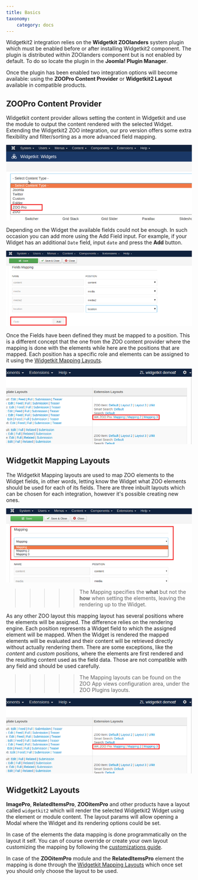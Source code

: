 ```yaml
---
title: Basics
taxonomy:
    category: docs
---
```


Widgetkit2 integration relies on the **Widgetkit ZOOlanders** system plugin which must be enabled before or after installing Widgetkit2 component. The plugin is distributed within ZOOlanders component but is not enabled by default. To do so locate the plugin in the **Joomla! Plugin Manager**.

Once the plugin has been enabled two integration options will become available: using the **ZOOPro Content Provider** or **Widgetkit2 Layout** available in compatible products.

## ZOOPro Content Provider

Widgetkit content provider allows setting the content in Widgetkit and use the module to output the content rendered with the selected Widget. Extending the Widgetkit2 ZOO integration, our pro version offers some extra flexibility and filter/sorting as a more advanced field mapping.

![ZOOPro Content Provider](zoopro-content-provider.png)

Depending on the Widget the available fields could not be enough. In such occasion you can add more using the Add Field input. For example, if your Widget has an additional `Date` field, input `date` and press the **Add** button.

![Add custom field](add-custom-field.png)

Once the Fields have been defined they must be mapped to a position. This is a different concept that the one from the ZOO content provider where the mapping is done with the elements while here are the positions that are mapped. Each position has a specific role and elements can be assigned to it using the [Widgetkit Mapping Layouts](#widgetkit-mapping-layouts).

![Mapping Layouts](mapping-layouts.png)

## Widgetkit Mapping Layouts

The Widgetkit Mapping layouts are used to map ZOO elements to the Widget fields, in other words, letting know the Widget what ZOO elements should be used for each of its fields. There are three inbuilt layouts which can be chosen for each integration, however it's possible creating new ones.

![Select Mapping Layout](select-mapping-layout.png)

>>>>> The Mapping specifies the **what** but not the **how** when setting the elements, leaving the rendering up to the Widget.

As any other ZOO layout this mapping layout has several positions where the elements will be assigned. The difference relies on the rendering engine. Each position represents a Widget field to which the assigned element will be mapped. When the Widget is rendered the mapped elements will be evaluated and their content will be retrieved directly without actually rendering them. There are some exceptions, like the *content* and *custom* positions, where the elements are first rendered and the resulting content used as the field data. Those are not compatible with any field and should be used carefully.

>>>>> The Mapping layouts can be found on the ZOO App views configuration area, under the ZOO Plugins layouts.

![Mapping Layouts](mapping-layouts.png)

## Widgetkit2 Layouts

**ImagePro**, **RelatedItemsPro**, **ZOOitemPro** and other products have a layout called `widgetkit2` which will render the selected Widgetkit2 Widget using the element or module content. The layout params will allow opening a Modal where the Widget and its rendering options could be set.

In case of the elements the data mapping is done programmatically on the layout it self. You can of course override or create your own layout customizing the mapping by following the [customizations guide](/extensions/extensions/zoolanders/elements/customizations).

In case of the **ZOOitemPro** module and the **RelatedItemsPro** element the mapping is done through the [Widgetkit Mapping Layouts](#widgetkit-mapping-layouts) which once set you should only choose the layout to be used.

